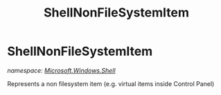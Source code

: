 ﻿---
title: ShellNonFileSystemItem
---

# ShellNonFileSystemItem
_namespace: [Microsoft.Windows.Shell](N-Microsoft.Windows.Shell.html)_

Represents a non filesystem item (e.g. virtual items inside Control Panel)




